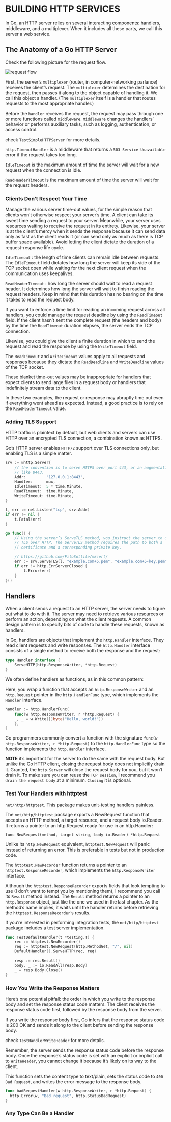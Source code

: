 # BUILDING HTTP SERVICES

In Go, an HTTP server relies on several interacting components: handlers, middleware, and a multiplexer. When it includes all these parts, we call this server a web service.

## The Anatomy of a Go HTTP Server

Check the following picture for the request flow.

![request flow](./flow.png)

First, the server’s `multiplexer` (router, in computer-networking parlance) receives the client’s request. The `multiplexer` determines the destination for the request, then passes it along to the object capable of handling it. We call this object a handler. (The `multiplexer` itself is a handler that routes requests to the most appropriate handler.)

Before the `handler` receives the request, the request may pass through one or more functions called `middleware`. `Middleware` changes the handlers’ behavior or performs auxiliary tasks, such as logging, authentication, or access control.

check `TestSimpleHTTPServer` for more details.

`http.TimeoutHandler` is a middleware that returns a `503 Service Unavailable` error if the request takes too long.

`IdleTimeout` is the maximum amount of time the server will wait for a new request when the connection is idle.

`ReadHeaderTimeout` is the maximum amount of time the server will wait for the request headers.

### Clients Don’t Respect Your Time

Manage the various server time-out values, for the simple reason that clients won’t otherwise respect your server’s time. A client can take its sweet time sending a request to your server. Meanwhile, your server uses resources waiting to receive the request in its entirety. Likewise, your server is at the client’s mercy when it sends the response because it can send data only as fast as the client reads it (or can send only as much as there is TCP buffer space available). Avoid letting the client dictate the duration of a request-response life cycle.

`IdleTimeout` : the length of time clients can remain idle between requests. The `IdleTimeout` field dictates how long the server will keep its side of the TCP socket open while waiting for the next client request when the communication uses keepalives.

`ReadHeaderTimeout` : how long the server should wait to read a request header. It determines how long the server will wait to finish reading the request headers. Keep in mind that this duration has no bearing on the time it takes to read the request body.

If you want to enforce a time limit for reading an incoming request across all handlers, you could manage the request deadline by using the `ReadTimeout` field. If the client hasn’t sent the complete request (the headers and body) by the time the `ReadTimeout` duration elapses, the server ends the TCP connection.

Likewise, you could give the client a finite duration in which to send the request and read the response by using the `WriteTimeout` field.

The `ReadTimeout` and `WriteTimeout` values apply to all requests and responses because they dictate the `ReadDeadline` and `WriteDeadline` values of the TCP socket.

These blanket time-out values may be inappropriate for handlers that expect clients to send large files in a request body or handlers that indefinitely stream data to the client.

In these two examples, the request or response may abruptly time out even if everything went ahead as expected. Instead, a good practice is to rely on the `ReadHeaderTimeout` value.

### Adding TLS Support

HTTP traffic is plaintext by default, but web clients and servers can use HTTP over an encrypted TLS connection, a combination known as HTTPS.

Go’s HTTP server enables `HTTP/2` support over TLS connections only, but enabling TLS is a simple matter.

```go
srv := &http.Server{
	// the convention is to serve HTTPS over port 443, or an augmentation of port 443,
	// like 8443.
	Addr:         "127.0.0.1:8443",
	Handler:      mux,
	IdleTimeout:  5 * time.Minute,
	ReadTimeout:  time.Minute,
	WriteTimeout: time.Minute,
}

l, err := net.Listen("tcp", srv.Addr)
if err != nil {
	t.Fatal(err)
}

go func() {
	// Using the server’s ServeTLS method, you instruct the server to use
	// TLS over HTTP. The ServeTLS method requires the path to both a
	// certificate and a corresponding private key.

    // https://github.com/FiloSottile/mkcert/
	err := srv.ServeTLS(l, "example.com+5.pem", "example.com+5-key.pem")
	if err != http.ErrServerClosed {
		t.Error(err)
	}
}()
```

## Handlers

When a client sends a request to an HTTP server, the server needs to figure out what to do with it. The server may need to retrieve various resources or perform an action, depending on what the client requests. A common design pattern is to specify bits of code to handle these requests, known as handlers.

In Go, handlers are objects that implement the `http.Handler` interface. They read client requests and write responses. The `http.Handler` interface consists of a single method to receive both the response and the request:

```go
type Handler interface {
	ServeHTTP(http.ResponseWriter, *http.Request)
}
```

We often define handlers as functions, as in this common pattern:

Here, you wrap a function that accepts an `http.ResponseWriter` and an `http.Request` pointer in the `http.HandlerFunc` type, which implements the `Handler` interface.

```go
handler := http.HandlerFunc(
    func(w http.ResponseWriter, r *http.Request) {
    _, _ = w.Write([]byte("Hello, world!"))
    },
)
```

Go programmers commonly convert a function with the signature `func(w http.ResponseWriter, r *http.Request)` to the `http.HandlerFunc` type so the function implements the `http.Handler` interface.

**NOTE** it’s important for the server to do the same with the request body. But unlike the Go HTTP client, closing the request body does not implicitly drain it. Granted, the `http.Server` will close the request body for you, but it won’t drain it. To make sure you can reuse the `TCP session`, I recommend you `drain the request body` at a minimum. `Closing` it is optional.

### Test Your Handlers with httptest

`net/http/httptest`. This package makes unit-testing handlers painless.

The `net/http/httptest` package exports a NewRequest function that accepts an HTTP method, a target resource, and a request body io.Reader. It returns a pointer to an http.Request ready for use in an http.Handler:

```
func NewRequest(method, target string, body io.Reader) *http.Request
```

Unlike its `http.NewRequest` equivalent, `httptest.NewRequest` will panic instead of returning an error. This is preferable in tests but not in production code.


The `httptest.NewRecorder` function returns a pointer to an `httptest.ResponseRecorder`, which implements the `http.ResponseWriter` interface.

Although the `httptest.ResponseRecorder` exports fields that look tempting to use (I don’t want to tempt you by mentioning them), I recommend you call its `Result` method instead. The `Result` method returns a pointer to an `http.Response` object, just like the one we used in the last chapter. As the method’s name implies, it waits until the handler returns before retrieving the `httptest.ResponseRecorder`‘s results.

If you’re interested in performing integration tests, the `net/http/httptest` package includes a test server implementation.

```go
func TestDefaultHandler(t *testing.T) {
	rec := httptest.NewRecorder()
	req := httptest.NewRequest(http.MethodGet, "/", nil)
	DefaultHandler().ServeHTTP(rec, req)

	resp := rec.Result()
	body, _ := io.ReadAll(resp.Body)
	_ = resp.Body.Close()
}
```

### How You Write the Response Matters

Here’s one potential pitfall: the order in which you write to the response body and set the response status code matters. The client receives the response status code first, followed by the response body from the server.

If you write the response body first, Go infers that the response status code is 200 OK and sends it along to the client before sending the response body.

check `TestHandlerWriteHeader` for more details.

Remember, the server sends the response status code before the response body. Once the response’s status code is set with an explicit or implicit call to `WriteHeader`, you cannot change it because it’s likely on its way to the client.

This function sets the content type to text/plain, sets the status code to `400 Bad Request`, and writes the error message to the response body.

```go
func badRequestHandler(w http.ResponseWriter, r *http.Request) {
  http.Error(w, "Bad request", http.StatusBadRequest)
}
```

### Any Type Can Be a Handler
